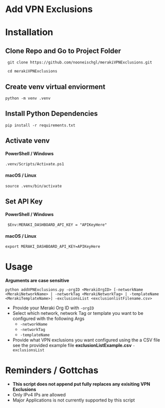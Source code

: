 # Add VPN Exclusions 


# Installation

## Clone Repo and Go to Project Folder
``` git clone https://github.com/nooneischgl/merakiVPNExclusions.git```

``` cd merakiVPNExclusions```

## Create venv virtual enviorment 
```python -m venv .venv```

## Install Python Dependencies 
```pip install -r requirements.txt```

## Activate venv
#### PowerShell / Windows 
``` .venv/Scripts/Activate.ps1 ```
#### macOS / Linux
``` source .venv/bin/activate ```

## Set API Key
#### PowerShell / Windows 
``` $Env:MERAKI_DASHBOARD_API_KEY = "APIKeyHere"```
#### macOS / Linux
```export MERAKI_DASHBOARD_API_KEY=APIKeyHere```


# Usage 
**Arguments are case sensitive**  
```
python addVPNExclusions.py -orgID <MerakiOrgID> [-networkName <MerakiNetworkName> | -networkTag <MerakiNetworkTag> | -templateName <MerakiTemplateName>] -exclusionsList <exclusionlistFilename.csv>
```
- Provide your Meraki Org ID with ```-orgID```
- Select which network, network Tag or template you want to be configured with the following Args
  - ```-networkName```
  - ```-networkTag```
  - ```-templateName```
- Provide what VPN exclusions you want configured using the a CSV file see the provided example file **exclusionListExample.csv** `-exclusionsList`

# Reminders / Gottchas
- **This script does not append put fully replaces any exisiting VPN Exclusions**
- Only IPv4 IPs are allowed
- Major Applications is not currently supported by this script 
